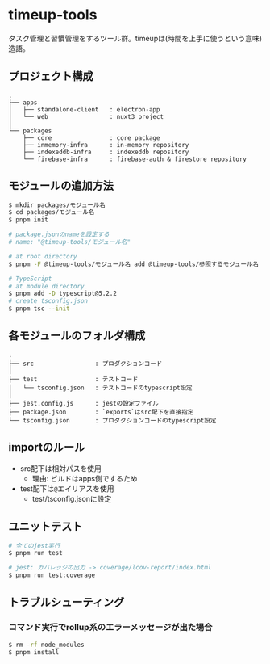 # timeup-tools
タスク管理と習慣管理をするツール群。timeupは(時間を上手に使うという意味)造語。

## プロジェクト構成

```
.
├── apps
│   ├── standalone-client   : electron-app
│   └── web                 : nuxt3 project
│
└── packages
    ├── core                : core package
    ├── inmemory-infra      : in-memory repository
    ├── indexeddb-infra     : indexeddb repository
    └── firebase-infra      : firebase-auth & firestore repository
```

## モジュールの追加方法

```bash
$ mkdir packages/モジュール名
$ cd packages/モジュール名
$ pnpm init

# package.jsonのnameを設定する
# name: "@timeup-tools/モジュール名"

# at root directory
$ pnpm -F @timeup-tools/モジュール名 add @timeup-tools/参照するモジュール名 -E

# TypeScript
# at module directory
$ pnpm add -D typescript@5.2.2
# create tsconfig.json
$ pnpm tsc --init
```

## 各モジュールのフォルダ構成

```
.
├── src                 : プロダクションコード
│
├── test                : テストコード
│   └── tsconfig.json   : テストコードのtypescript設定
│
├── jest.config.js      : jestの設定ファイル
├── package.json        : `exports`はsrc配下を直接指定
└── tsconfig.json       : プロダクションコードのtypescript設定
```

## importのルール

* src配下は相対パスを使用
    * 理由: ビルドはapps側でするため
* test配下は`@`エイリアスを使用
    * test/tsconfig.jsonに設定

## ユニットテスト

```bash
# 全てのjest実行
$ pnpm run test

# jest: カバレッジの出力 -> coverage/lcov-report/index.html
$ pnpm run test:coverage
```

## トラブルシューティング

### コマンド実行でrollup系のエラーメッセージが出た場合

```bash
$ rm -rf node_modules
$ pnpm install
```

